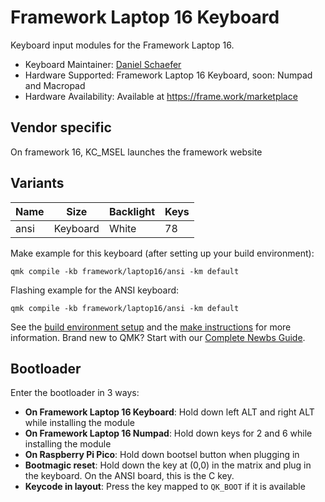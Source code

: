 # Framework Laptop 16 Keyboard

Keyboard input modules for the Framework Laptop 16.

* Keyboard Maintainer: [Daniel Schaefer](https://github.com/JohnAZoidberg)
* Hardware Supported: Framework Laptop 16 Keyboard, soon: Numpad and Macropad
* Hardware Availability: Available at https://frame.work/marketplace


## Vendor specific
On framework 16, KC_MSEL launches the framework website

## Variants

| Name     | Size     | Backlight  | Keys |
| -------- | -------- | ---------- | ---- |
| ansi     | Keyboard | White      |   78 |

Make example for this keyboard (after setting up your build environment):

    qmk compile -kb framework/laptop16/ansi -km default

Flashing example for the ANSI keyboard:

    qmk compile -kb framework/laptop16/ansi -km default

See the [build environment setup](https://docs.qmk.fm/#/getting_started_build_tools) and the [make instructions](https://docs.qmk.fm/#/getting_started_make_guide) for more information. Brand new to QMK? Start with our [Complete Newbs Guide](https://docs.qmk.fm/#/newbs).

## Bootloader

Enter the bootloader in 3 ways:

* **On Framework Laptop 16 Keyboard**: Hold down left ALT and right ALT while installing the module
* **On Framework Laptop 16 Numpad**: Hold down keys for 2 and 6 while installing the module
* **On Raspberry Pi Pico**: Hold down bootsel button when plugging in
* **Bootmagic reset**: Hold down the key at (0,0) in the matrix and plug in the keyboard. On the ANSI board, this is the C key.
* **Keycode in layout**: Press the key mapped to `QK_BOOT` if it is available
